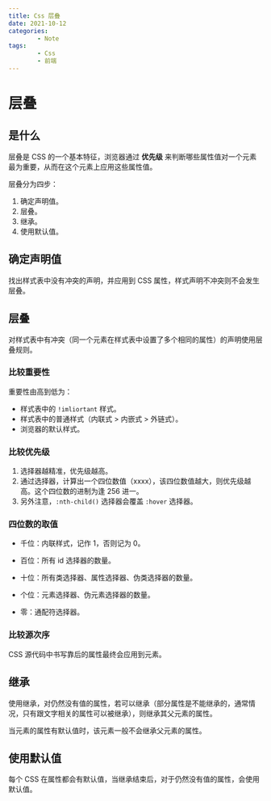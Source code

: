 ```yaml
---
title: Css 层叠
date: 2021-10-12
categories:
        - Note
tags:
        - Css
        - 前端
---
```


# 层叠

## 是什么

层叠是 CSS 的一个基本特征，浏览器通过 **优先级** 来判断哪些属性值对一个元素最为重要，从而在这个元素上应用这些属性值。

层叠分为四步：

1. 确定声明值。
2. 层叠。
3. 继承。
4. 使用默认值。

## 确定声明值

找出样式表中没有冲突的声明，并应用到 CSS 属性，样式声明不冲突则不会发生层叠。

## 层叠

对样式表中有冲突（同一个元素在样式表中设置了多个相同的属性）的声明使用层叠规则。

### 比较重要性

重要性由高到低为：

- 样式表中的 `!imliortant` 样式。
- 样式表中的普通样式（内联式 > 内嵌式 > 外链式）。
- 浏览器的默认样式。

### 比较优先级

1. 选择器越精准，优先级越高。
2. 通过选择器，计算出一个四位数值（xxxx），该四位数值越大，则优先级越高。这个四位数的进制为逢 256 进一。
3. 另外注意，`:nth-child()` 选择器会覆盖 `:hover` 选择器。

### 四位数的取值

- 千位：内联样式，记作 1，否则记为 0。
- 百位：所有 id 选择器的数量。
- 十位：所有类选择器、属性选择器、伪类选择器的数量。
- 个位：元素选择器、伪元素选择器的数量。

- 零：通配符选择器。

### 比较源次序

CSS 源代码中书写靠后的属性最终会应用到元素。

## 继承

使用继承，对仍然没有值的属性，若可以继承（部分属性是不能继承的，通常情况，只有跟文字相关的属性可以被继承），则继承其父元素的属性。

当元素的属性有默认值时，该元素一般不会继承父元素的属性。

## 使用默认值

每个 CSS 在属性都会有默认值，当继承结束后，对于仍然没有值的属性，会使用默认值。